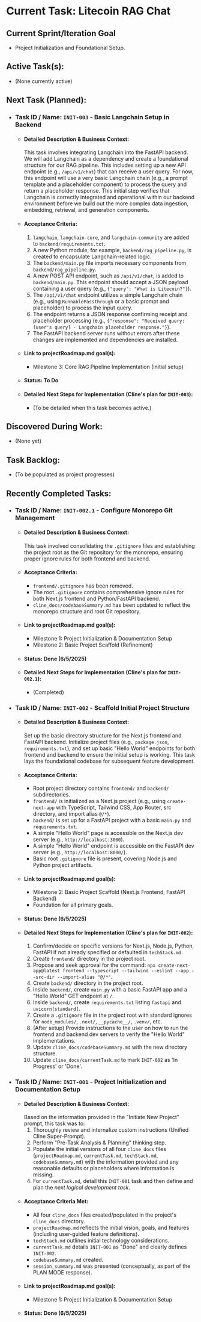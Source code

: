 # Current Task: Litecoin RAG Chat

## Current Sprint/Iteration Goal
*   Project Initialization and Foundational Setup.

## Active Task(s):
*   (None currently active)

## Next Task (Planned):
*   ### Task ID / Name: `INIT-003` - Basic Langchain Setup in Backend
    *   #### Detailed Description & Business Context:
        This task involves integrating Langchain into the FastAPI backend. We will add Langchain as a dependency and create a foundational structure for our RAG pipeline. This includes setting up a new API endpoint (e.g., `/api/v1/chat`) that can receive a user query. For now, this endpoint will use a very basic Langchain chain (e.g., a prompt template and a placeholder component) to process the query and return a placeholder response. This initial step verifies that Langchain is correctly integrated and operational within our backend environment before we build out the more complex data ingestion, embedding, retrieval, and generation components.
    *   #### Acceptance Criteria:
        1.  `langchain`, `langchain-core`, and `langchain-community` are added to `backend/requirements.txt`.
        2.  A new Python module, for example, `backend/rag_pipeline.py`, is created to encapsulate Langchain-related logic.
        3.  The `backend/main.py` file imports necessary components from `backend/rag_pipeline.py`.
        4.  A new POST API endpoint, such as `/api/v1/chat`, is added to `backend/main.py`. This endpoint should accept a JSON payload containing a user query (e.g., `{"query": "What is Litecoin?"}`).
        5.  The `/api/v1/chat` endpoint utilizes a simple Langchain chain (e.g., using `RunnablePassthrough` or a basic prompt and placeholder) to process the input query.
        6.  The endpoint returns a JSON response confirming receipt and placeholder processing (e.g., `{"response": "Received query: [user's query] - Langchain placeholder response."}`).
        7.  The FastAPI backend server runs without errors after these changes are implemented and dependencies are installed.
    *   #### Link to projectRoadmap.md goal(s):
        *   Milestone 3: Core RAG Pipeline Implementation (Initial setup)
    *   #### Status: To Do
    *   #### Detailed Next Steps for Implementation (Cline's plan for `INIT-003`):
        *   (To be detailed when this task becomes active.)

## Discovered During Work:
*   (None yet)

## Task Backlog:
*   (To be populated as project progresses)

## Recently Completed Tasks:
*   ### Task ID / Name: `INIT-002.1` - Configure Monorepo Git Management
    *   #### Detailed Description & Business Context:
        This task involved consolidating the `.gitignore` files and establishing the project root as the Git repository for the monorepo, ensuring proper ignore rules for both frontend and backend.
    *   #### Acceptance Criteria:
        *   `frontend/.gitignore` has been removed.
        *   The root `.gitignore` contains comprehensive ignore rules for both Next.js frontend and Python/FastAPI backend.
        *   `cline_docs/codebaseSummary.md` has been updated to reflect the monorepo structure and root Git repository.
    *   #### Link to projectRoadmap.md goal(s):
        *   Milestone 1: Project Initialization & Documentation Setup
        *   Milestone 2: Basic Project Scaffold (Refinement)
    *   #### Status: Done (6/5/2025)
    *   #### Detailed Next Steps for Implementation (Cline's plan for `INIT-002.1`):
        *   (Completed)
*   ### Task ID / Name: `INIT-002` - Scaffold Initial Project Structure
    *   #### Detailed Description & Business Context:
        Set up the basic directory structure for the Next.js frontend and FastAPI backend. Initialize project files (e.g., `package.json`, `requirements.txt`), and set up basic "Hello World" endpoints for both frontend and backend to ensure the initial setup is working. This task lays the foundational codebase for subsequent feature development.
    *   #### Acceptance Criteria:
        *   Root project directory contains `frontend/` and `backend/` subdirectories.
        *   `frontend/` is initialized as a Next.js project (e.g., using `create-next-app` with TypeScript, Tailwind CSS, App Router, src directory, and import alias `@/*`).
        *   `backend/` is set up for a FastAPI project with a basic `main.py` and `requirements.txt`.
        *   A simple "Hello World" page is accessible on the Next.js dev server (e.g., `http://localhost:3000`).
        *   A simple "Hello World" endpoint is accessible on the FastAPI dev server (e.g., `http://localhost:8000/`).
        *   Basic root `.gitignore` file is present, covering Node.js and Python project artifacts.
    *   #### Link to projectRoadmap.md goal(s):
        *   Milestone 2: Basic Project Scaffold (Next.js Frontend, FastAPI Backend)
        *   Foundation for all primary goals.
    *   #### Status: Done (6/5/2025)
    *   #### Detailed Next Steps for Implementation (Cline's plan for `INIT-002`):
        1.  Confirm/decide on specific versions for Next.js, Node.js, Python, FastAPI if not already specified or defaulted in `techStack.md`.
        2.  Create `frontend/` directory in the project root.
        3.  Propose and seek approval for the command: `npx create-next-app@latest frontend --typescript --tailwind --eslint --app --src-dir --import-alias "@/*"`.
        4.  Create `backend/` directory in the project root.
        5.  Inside `backend/`, create `main.py` with a basic FastAPI app and a "Hello World" GET endpoint at `/`.
        6.  Inside `backend/`, create `requirements.txt` listing `fastapi` and `uvicorn[standard]`.
        7.  Create a `.gitignore` file in the project root with standard ignores for `node_modules/`, `.next/`, `__pycache__/`, `.venv/`, etc.
        8.  (After setup) Provide instructions to the user on how to run the frontend and backend dev servers to verify the "Hello World" implementations.
        9.  Update `cline_docs/codebaseSummary.md` with the new directory structure.
        10. Update `cline_docs/currentTask.md` to mark `INIT-002` as 'In Progress' or 'Done'.
*   ### Task ID / Name: `INIT-001` - Project Initialization and Documentation Setup
    *   #### Detailed Description & Business Context:
        Based on the information provided in the "Initiate New Project" prompt, this task was to:
        1.  Thoroughly review and internalize custom instructions (Unified Cline Super-Prompt).
        2.  Perform "Pre-Task Analysis & Planning" thinking step.
        3.  Populate the initial versions of all four `cline_docs` files (`projectRoadmap.md`, `currentTask.md`, `techStack.md`, `codebaseSummary.md`) with the information provided and any reasonable defaults or placeholders where information is missing.
        4.  For `currentTask.md`, detail this `INIT-001` task and then define and plan the *next logical development task*.
    *   #### Acceptance Criteria Met:
        *   All four `cline_docs` files created/populated in the project's `cline_docs` directory.
        *   `projectRoadmap.md` reflects the initial vision, goals, and features (including user-guided feature definitions).
        *   `techStack.md` outlines initial technology considerations.
        *   `currentTask.md` details `INIT-001` as "Done" and clearly defines `INIT-002`.
        *   `codebaseSummary.md` created.
        *   `session_summary.md` was presented (conceptually, as part of the PLAN MODE response).
    *   #### Link to projectRoadmap.md goal(s):
        *   Milestone 1: Project Initialization & Documentation Setup
    *   #### Status: Done (6/5/2025)
